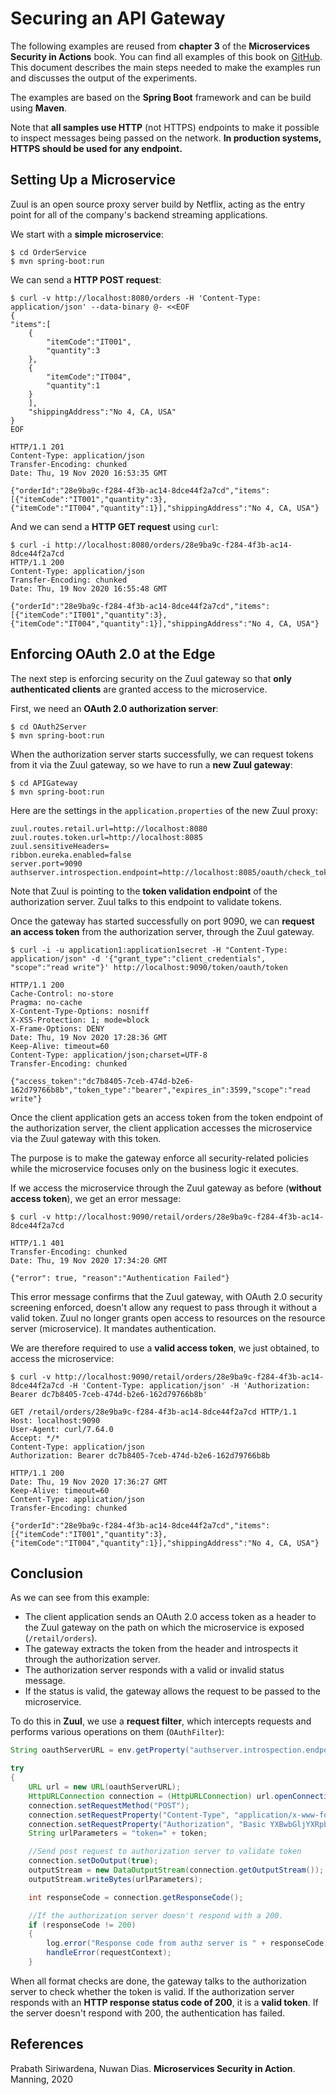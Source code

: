 # Securing an API Gateway

The following examples are reused from **chapter 3** of the **Microservices Security in Actions** book. 
You can find all examples of this book on [GitHub](https://github.com/microservices-security-in-action/samples).
This document describes the main steps needed to make the examples run and discusses the output 
of the experiments.

The examples are based on the **Spring Boot** framework and can be build using **Maven**.

Note that **all samples use HTTP** (not HTTPS) endpoints to make it possible to inspect messages being 
passed on the network. **In production systems, HTTPS should be used for any endpoint.**


## Setting Up a Microservice 
Zuul is an open source proxy server build by Netflix, acting as the entry point for
all of the company's backend streaming applications.

We start with a **simple microservice**:
```
$ cd OrderService
$ mvn spring-boot:run
```

We can send a **HTTP POST request**:
```
$ curl -v http://localhost:8080/orders -H 'Content-Type: application/json' --data-binary @- <<EOF
{
"items":[
    {
        "itemCode":"IT001",
        "quantity":3
    },
    {
        "itemCode":"IT004",
        "quantity":1
    }
    ],
    "shippingAddress":"No 4, CA, USA"
}
EOF

HTTP/1.1 201
Content-Type: application/json
Transfer-Encoding: chunked
Date: Thu, 19 Nov 2020 16:53:35 GMT

{"orderId":"28e9ba9c-f284-4f3b-ac14-8dce44f2a7cd","items":[{"itemCode":"IT001","quantity":3},{"itemCode":"IT004","quantity":1}],"shippingAddress":"No 4, CA, USA"}
```
And we can send a **HTTP GET request** using `curl`:
```
$ curl -i http://localhost:8080/orders/28e9ba9c-f284-4f3b-ac14-8dce44f2a7cd
HTTP/1.1 200
Content-Type: application/json
Transfer-Encoding: chunked
Date: Thu, 19 Nov 2020 16:55:48 GMT

{"orderId":"28e9ba9c-f284-4f3b-ac14-8dce44f2a7cd","items":[{"itemCode":"IT001","quantity":3},{"itemCode":"IT004","quantity":1}],"shippingAddress":"No 4, CA, USA"}
```

## Enforcing OAuth 2.0 at the Edge

The next step is enforcing security on the Zuul gateway so that **only authenticated 
clients** are granted access to the microservice.

First, we need an **OAuth 2.0 authorization server**:
```
$ cd OAuth2Server
$ mvn spring-boot:run
```

When the authorization server starts successfully, we can request tokens from it via 
the Zuul gateway, so we have to run a **new Zuul gateway**:
```
$ cd APIGateway
$ mvn spring-boot:run
```

Here are the settings in the `application.properties` of the new Zuul proxy:
```
zuul.routes.retail.url=http://localhost:8080
zuul.routes.token.url=http://localhost:8085
zuul.sensitiveHeaders=
ribbon.eureka.enabled=false
server.port=9090
authserver.introspection.endpoint=http://localhost:8085/oauth/check_token
```
Note that Zuul is pointing to the **token validation endpoint** of the authorization server.
Zuul talks to this endpoint to validate tokens.

Once the gateway has started successfully on port 9090, we can **request an access
token** from the authorization server, through the Zuul gateway.
```
$ curl -i -u application1:application1secret -H "Content-Type: application/json" -d '{"grant_type":"client_credentials", "scope":"read write"}' http://localhost:9090/token/oauth/token

HTTP/1.1 200
Cache-Control: no-store
Pragma: no-cache
X-Content-Type-Options: nosniff
X-XSS-Protection: 1; mode=block
X-Frame-Options: DENY
Date: Thu, 19 Nov 2020 17:28:36 GMT
Keep-Alive: timeout=60
Content-Type: application/json;charset=UTF-8
Transfer-Encoding: chunked

{"access_token":"dc7b8405-7ceb-474d-b2e6-162d79766b8b","token_type":"bearer","expires_in":3599,"scope":"read write"}
```

Once the client application gets an access token from the token endpoint of the
authorization server, the client application accesses the microservice via the Zuul
gateway with this token.

The purpose is to make the gateway enforce all security-related policies while the
microservice focuses only on the business logic it executes.

If we access the microservice through the Zuul gateway as before (**without access token**), 
we get an error message:
```
$ curl -v http://localhost:9090/retail/orders/28e9ba9c-f284-4f3b-ac14-8dce44f2a7cd

HTTP/1.1 401
Transfer-Encoding: chunked
Date: Thu, 19 Nov 2020 17:34:20 GMT

{"error": true, "reason":"Authentication Failed"}
```
This error message confirms that the Zuul gateway, with OAuth 2.0 security 
screening enforced, doesn't allow any request to pass through it without a 
valid token.
Zuul no longer grants open access to resources on the resource server (microservice).
It mandates authentication.

We are therefore required to use a **valid access token**, we just obtained, 
to access the microservice:
```
$ curl -v http://localhost:9090/retail/orders/28e9ba9c-f284-4f3b-ac14-8dce44f2a7cd -H 'Content-Type: application/json' -H 'Authorization: Bearer dc7b8405-7ceb-474d-b2e6-162d79766b8b'

GET /retail/orders/28e9ba9c-f284-4f3b-ac14-8dce44f2a7cd HTTP/1.1
Host: localhost:9090
User-Agent: curl/7.64.0
Accept: */*
Content-Type: application/json
Authorization: Bearer dc7b8405-7ceb-474d-b2e6-162d79766b8b

HTTP/1.1 200
Date: Thu, 19 Nov 2020 17:36:27 GMT
Keep-Alive: timeout=60
Content-Type: application/json
Transfer-Encoding: chunked

{"orderId":"28e9ba9c-f284-4f3b-ac14-8dce44f2a7cd","items":[{"itemCode":"IT001","quantity":3},{"itemCode":"IT004","quantity":1}],"shippingAddress":"No 4, CA, USA"}
```

## Conclusion
As we can see from this example:
* The client application sends an OAuth 2.0 access token as a header 
to the Zuul gateway on the path on which the microservice is exposed (`/retail/orders`).
* The gateway extracts the token from the header and introspects it through the 
authorization server.
* The authorization server responds with a valid or invalid status message. 
* If the status is valid, the gateway allows the request to be passed to the microservice.

To do this in **Zuul**, we use a **request filter**, which intercepts requests and performs 
various operations on them (`OAuthFilter`): 
```Java
String oauthServerURL = env.getProperty("authserver.introspection.endpoint");

try
{
    URL url = new URL(oauthServerURL);
    HttpURLConnection connection = (HttpURLConnection) url.openConnection();
    connection.setRequestMethod("POST");
    connection.setRequestProperty("Content-Type", "application/x-www-form-urlencoded");
    connection.setRequestProperty("Authorization", "Basic YXBwbGljYXRpb24xOmFwcGxpY2F0aW9uMXNlY3JldA==");
    String urlParameters = "token=" + token;

    //Send post request to authorization server to validate token
    connection.setDoOutput(true);
    outputStream = new DataOutputStream(connection.getOutputStream());
    outputStream.writeBytes(urlParameters);

    int responseCode = connection.getResponseCode();

    //If the authorization server doesn't respond with a 200.
    if (responseCode != 200) 
    {
        log.error("Response code from authz server is " + responseCode);
        handleError(requestContext);
    }
```
When all format checks are done, the gateway talks to the authorization server to
check whether the token is valid.
If the authorization server responds with an **HTTP response status code of 200**, 
it is a **valid token**.
If the server doesn't respond with 200, the authentication has failed.


## References
Prabath Siriwardena, Nuwan Dias. **Microservices Security in Action**. Manning, 2020
